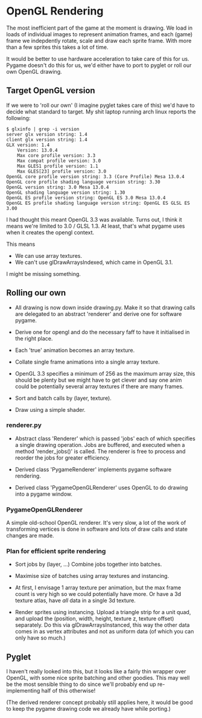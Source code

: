 OpenGL Rendering
================

The most inefficient part of the game at the moment is drawing.  We load in
loads of individual images to represent animation frames, and each (game) frame
we indepdently rotate, scale and draw each sprite frame. With more than a few
sprites this takes a lot of time.

It would be better to use hardware acceleration to take care of this for us.
Pygame doesn't do this for us, we'd either have to port to pyglet or roll our
own OpenGL drawing.

Target OpenGL version
---------------------

If we were to 'roll our own' (I imagine pyglet takes care of this) we'd have to
decide what standard to target. My shit laptop running arch linux reports the
following:

    $ glxinfo | grep -i version
    server glx version string: 1.4
    client glx version string: 1.4
    GLX version: 1.4
        Version: 13.0.4
        Max core profile version: 3.3
        Max compat profile version: 3.0
        Max GLES1 profile version: 1.1
        Max GLES[23] profile version: 3.0
    OpenGL core profile version string: 3.3 (Core Profile) Mesa 13.0.4
    OpenGL core profile shading language version string: 3.30
    OpenGL version string: 3.0 Mesa 13.0.4
    OpenGL shading language version string: 1.30
    OpenGL ES profile version string: OpenGL ES 3.0 Mesa 13.0.4
    OpenGL ES profile shading language version string: OpenGL ES GLSL ES 3.00

I had thought this meant OpenGL 3.3 was available. Turns out, I think it
means we're limited to 3.0 / GLSL 1.3.  At least, that's what pygame uses
when it creates the opengl context.

This means

 * We can use array textures.
 * We can't use glDrawArraysIndexed, which came in OpenGL 3.1.

I might be missing something.

Rolling our own
---------------

* All drawing is now down inside drawing.py. Make it so that drawing calls are
  delegated to an abstract 'renderer' and derive one for software pygame.

* Derive one for opengl and do the necessary faff to have it initialised in the
  right place.

* Each 'true' animation becomes an array texture.

* Collate single frame animations into a single array texture.

* OpenGL 3.3 specifies a minimum of 256 as the maximum array size, this should
  be plenty but we might have to get clever and say one anim could be
  potentially several array textures if there are many frames.

* Sort and batch calls by (layer, texture).

* Draw using a simple shader.

### renderer.py

* Abstract class 'Renderer' which is passed 'jobs' each of which specifies
  a single drawing operation.  Jobs are buffered, and executed when a method
  'render_jobs()' is called.  The renderer is free to process and reorder the
  jobs for greater efficiency.

* Derived class 'PygameRenderer' implements pygame software rendering.

* Derived class 'PygameOpenGLRenderer' uses OpenGL to do drawing into a
  pygame window.

### PygameOpenGLRenderer

A simple old-school OpenGL renderer. It's very slow, a lot of the work of
transforming vertices is done in software and lots of draw calls and state
changes are made.

### Plan for efficient sprite rendering

* Sort jobs by (layer, ...) Combine jobs together into batches.

* Maximise size of batches using array textures and instancing.

* At first, I envisage 1 array texture per animation, but the max frame
  count is very high so we could potentially have more. Or have a 3d
  texture atlas, have *all* data in a single 3d texture.

* Render sprites using instancing. Upload a triangle strip for a
  unit quad, and upload the (position, width, height, texture z,
  texture offset) separately. Do this via glDrawArraysInstanced,
  this way the other data comes in as vertex attributes and not
  as uniform data (of which you can only have so much.)


Pyglet
------

I haven't really looked into this, but it looks like a fairly thin wrapper
over OpenGL, with some nice sprite batching and other goodies. This may well
be the most sensible thing to do since we'll probably end up re-implementing
half of this otherwise!

(The derived renderer concept probably still applies here, it would be good
to keep the pygame drawing code we already have while porting.)
